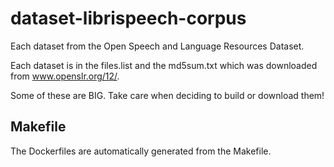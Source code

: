 # dataset-librispeech-corpus
Each dataset from the Open Speech and Language Resources Dataset.

Each dataset is in the files.list and the md5sum.txt which was downloaded from
www.openslr.org/12/.

Some of these are BIG. Take care when deciding to build or download them!

## Makefile
The Dockerfiles are automatically generated from the Makefile.

